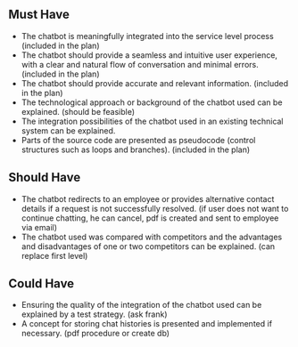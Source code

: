 
## Must Have
- The chatbot is meaningfully integrated into the service level process (included in the plan)
- The chatbot should provide a seamless and intuitive user experience, with a clear and natural flow of conversation and minimal errors.
  (included in the plan)
- The chatbot should provide accurate and relevant information.
  (included in the plan)
- The technological approach or background of the chatbot used can be explained.
  (should be feasible)
- The integration possibilities of the chatbot used in an existing technical system can be explained.
- Parts of the source code are presented as pseudocode (control structures such as loops and branches).
  (included in the plan)

## Should Have
- The chatbot redirects to an employee or provides alternative contact details if a request is not successfully resolved.
  (if user does not want to continue chatting, he can cancel, pdf is created and sent to employee via email)
- The chatbot used was compared with competitors and the advantages and disadvantages of one or two competitors can be explained.
  (can replace first level)

## Could Have
- Ensuring the quality of the integration of the chatbot used can be explained by a test strategy.
  (ask frank)
- A concept for storing chat histories is presented and implemented if necessary.
  (pdf procedure or create db)

